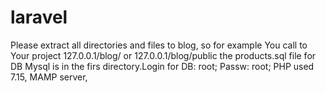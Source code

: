 # laravel
Please extract all directories and files to blog, so for example You call to Your project 127.0.0.1/blog/ or 127.0.0.1/blog/public
the products.sql file for DB Mysql is in the firs directory.Login for DB: root; Passw: root;
PHP used 7.15, MAMP server, 
